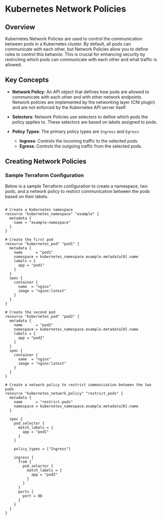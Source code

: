 # Kubernetes Network Policies

## Overview

Kubernetes Network Policies are used to control the communication between pods in a Kubernetes cluster. By default, all pods can communicate with each other, but Network Policies allow you to define rules to control this behavior. This is crucial for enhancing security by restricting which pods can communicate with each other and what traffic is allowed.

## Key Concepts

- **Network Policy**: An API object that defines how pods are allowed to communicate with each other and with other network endpoints. Network policies are implemented by the networking layer (CNI plugin) and are not enforced by the Kubernetes API server itself.
  
- **Selectors**: Network Policies use selectors to define which pods the policy applies to. These selectors are based on labels assigned to pods.

- **Policy Types**: The primary policy types are `Ingress` and `Egress`:
  - **Ingress**: Controls the incoming traffic to the selected pods.
  - **Egress**: Controls the outgoing traffic from the selected pods.

## Creating Network Policies

### Sample Terraform Configuration

Below is a sample Terraform configuration to create a namespace, two pods, and a network policy to restrict communication between the pods based on their labels.

```hcl

# Create a Kubernetes namespace
resource "kubernetes_namespace" "example" {
  metadata {
    name = "example-namespace"
  }
}

# Create the first pod
resource "kubernetes_pod" "pod1" {
  metadata {
    name      = "pod1"
    namespace = kubernetes_namespace.example.metadata[0].name
    labels = {
      app = "pod1"
    }
  }
  spec {
    container {
      name  = "nginx"
      image = "nginx:latest"
    }
  }
}

# Create the second pod
resource "kubernetes_pod" "pod2" {
  metadata {
    name      = "pod2"
    namespace = kubernetes_namespace.example.metadata[0].name
    labels = {
      app = "pod2"
    }
  }
  spec {
    container {
      name  = "nginx"
      image = "nginx:latest"
    }
  }
}

# Create a network policy to restrict communication between the two pods
resource "kubernetes_network_policy" "restrict_pods" {
  metadata {
    name      = "restrict-pods"
    namespace = kubernetes_namespace.example.metadata[0].name
  }

  spec {
    pod_selector {
      match_labels = {
        app = "pod1"
      }
    }

    policy_types = ["Ingress"]

    ingress {
      from {
        pod_selector {
          match_labels = {
            app = "pod2"
          }
        }
      }
      ports {
        port = 80
      }
    }
  }
}
